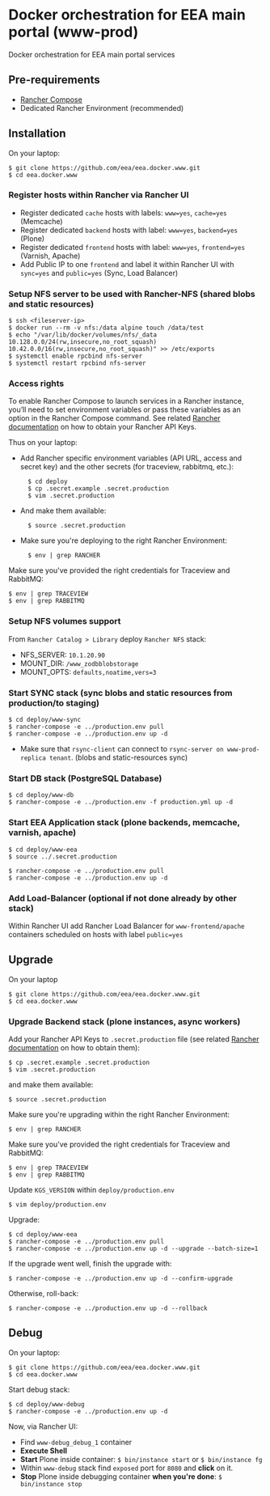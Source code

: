 # Docker orchestration for EEA main portal (www-prod)

Docker orchestration for EEA main portal services

## Pre-requirements

* [Rancher Compose](http://docs.rancher.com/rancher/rancher-compose/)
* Dedicated Rancher Environment (recommended)

## Installation

On your laptop:

    $ git clone https://github.com/eea/eea.docker.www.git
    $ cd eea.docker.www

### Register hosts within Rancher via Rancher UI

* Register dedicated `cache` hosts with labels: `www=yes`, `cache=yes` (Memcache)
* Register dedicated `backend` hosts with label: `www=yes`, `backend=yes` (Plone)
* Register dedicated `frontend` hosts with label: `www=yes`, `frontend=yes` (Varnish, Apache)
* Add Public IP to one `frontend` and label it within Rancher UI with `sync=yes` and `public=yes` (Sync, Load Balancer)

### Setup NFS server to be used with Rancher-NFS (shared blobs and static resources)

    $ ssh <fileserver-ip>
    $ docker run --rm -v nfs:/data alpine touch /data/test
    $ echo "/var/lib/docker/volumes/nfs/_data 10.128.0.0/24(rw,insecure,no_root_squash) 10.42.0.0/16(rw,insecure,no_root_squash)" >> /etc/exports
    $ systemctl enable rpcbind nfs-server
    $ systemctl restart rpcbind nfs-server

### Access rights

To enable Rancher Compose to launch services in a Rancher instance, you’ll need to set environment variables or pass
these variables as an option in the Rancher Compose command.
See related [Rancher documentation](https://docs.rancher.com/rancher/v1.0/en/configuration/api-keys/#adding-environment-api-keys)
on how to obtain your Rancher API Keys.

Thus on your laptop:

* Add Rancher specific environment variables (API URL, access and secret key) and the other secrets (for traceview, rabbitmq, etc.):

        $ cd deploy
        $ cp .secret.example .secret.production
        $ vim .secret.production

* And make them available:

        $ source .secret.production

* Make sure you're deploying to the right Rancher Environment:

        $ env | grep RANCHER

Make sure you've provided the right credentials for Traceview and RabbitMQ:

    $ env | grep TRACEVIEW
    $ env | grep RABBITMQ


### Setup NFS volumes support

From `Rancher Catalog > Library` deploy `Rancher NFS` stack:
* NFS_SERVER: `10.1.20.90`
* MOUNT_DIR: `/www_zodbblobstorage`
* MOUNT_OPTS: `defaults,noatime,vers=3`


### Start SYNC stack (sync blobs and static resources from production/to staging)

    $ cd deploy/www-sync
    $ rancher-compose -e ../production.env pull
    $ rancher-compose -e ../production.env up -d

* Make sure that `rsync-client` can connect to `rsync-server on www-prod-replica tenant`. (blobs and static-resources sync)

### Start DB stack (PostgreSQL Database)

    $ cd deploy/www-db
    $ rancher-compose -e ../production.env -f production.yml up -d

### Start EEA Application stack (plone backends, memcache, varnish, apache)

    $ cd deploy/www-eea
    $ source ../.secret.production

    $ rancher-compose -e ../production.env pull
    $ rancher-compose -e ../production.env up -d

### Add Load-Balancer (optional if not done already by other stack)

Within Rancher UI add Rancher Load Balancer for `www-frontend/apache` containers
scheduled on hosts with label `public=yes`

## Upgrade

On your laptop

    $ git clone https://github.com/eea/eea.docker.www.git
    $ cd eea.docker.www

### Upgrade Backend stack (plone instances, async workers)

Add your Rancher API Keys to `.secret.production` file (see related [Rancher documentation](https://docs.rancher.com/rancher/v1.0/en/configuration/api-keys/#adding-environment-api-keys)
on how to obtain them):

    $ cp .secret.example .secret.production
    $ vim .secret.production

and make them available:

    $ source .secret.production

Make sure you're upgrading within the right Rancher Environment:

    $ env | grep RANCHER

Make sure you've provided the right credentials for Traceview and RabbitMQ:

    $ env | grep TRACEVIEW
    $ env | grep RABBITMQ

Update `KGS_VERSION` within `deploy/production.env`

    $ vim deploy/production.env

Upgrade:

    $ cd deploy/www-eea
    $ rancher-compose -e ../production.env pull
    $ rancher-compose -e ../production.env up -d --upgrade --batch-size=1

If the upgrade went well, finish the upgrade with:

    $ rancher-compose -e ../production.env up -d --confirm-upgrade

Otherwise, roll-back:

    $ rancher-compose -e ../production.env up -d --rollback

## Debug

On your laptop:

    $ git clone https://github.com/eea/eea.docker.www.git
    $ cd eea.docker.www

Start debug stack:

    $ cd deploy/www-debug
    $ rancher-compose -e ../production.env up -d

Now, via Rancher UI:

* Find `www-debug_debug_1` container
* **Execute Shell**
* **Start** Plone inside container: `$ bin/instance start` or `$ bin/instance fg`
* Within `www-debug` stack find `exposed` port for `8080` and **click** on it.
* **Stop** Plone inside debugging container **when you're done**: `$ bin/instance stop`
